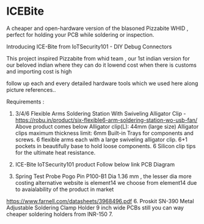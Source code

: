 # ICEBite
A cheaper and open-hardware version of the blasoned Pizzabite WHID , perfect for holding your PCB while soldering or inspection.

Introducing ICE-Bite from IoTSecurity101 - DIY Debug Connectors 

This project inspired Pizzabite from whid team , our 1st indian version for our beloved indian where they can do it lowend cost when there is customs and importing cost is high

follow up each and every detailed hardware tools which we used here along picture references.. 

Requirements :

1. 3/4/6 Flexible Arms Soldering Station With Swiveling Alligator Clip - https://robu.in/product/six-flexible6-arm-soldering-station-wo-usb-fan/
	 Above product comes below 
	Alligator clip(L): 44mm (large size)
	Alligator clips maximum thickness limit: 6mm
	Built-in Trays for components and screws.
	6 flexible arms each with a large swiveling alligator clip.
	6+1 pockets in beautifully base to hold loose components.
	6 Silicon clip tips for the ultimate heat resistance.
   
3. ICE-Bite IoTSecurity101 product 
	Follow below link PCB Diagram
4. Spring Test Probe Pogo Pin P100-B1 Dia 1.36 mm , the lesser dia more costing alternative website is element14
	we choose from element14 due to avaialability of the product in market

 https://www.farnell.com/datasheets/3968496.pdf
6. Proskit SN-390 Metal Adjustable Soldering Clamp Holder
	 9 inch wide PCBs
	 still you can way cheaper soldering holders from INR-150
7. 

